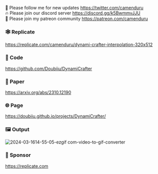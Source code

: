 🐣 Please follow me for new updates https://twitter.com/camenduru <br />
🔥 Please join our discord server https://discord.gg/k5BwmmvJJU <br />
🥳 Please join my patreon community https://patreon.com/camenduru <br />

### 🕸 Replicate
https://replicate.com/camenduru/dynami-crafter-interpolation-320x512

### 🧬 Code
https://github.com/Doubiiu/DynamiCrafter

### 📄 Paper
https://arxiv.org/abs/2310.12190

### 🌐 Page
https://doubiiu.github.io/projects/DynamiCrafter/

### 🖼 Output
![2024-03-1614-55-05-ezgif com-video-to-gif-converter](https://github.com/camenduru/DynamiCrafter-interpolation-320x512-replicate/assets/54370274/7d5cb3e5-c65d-45cd-8e6b-5bc145fff0fd)

### 🏢 Sponsor
https://replicate.com
